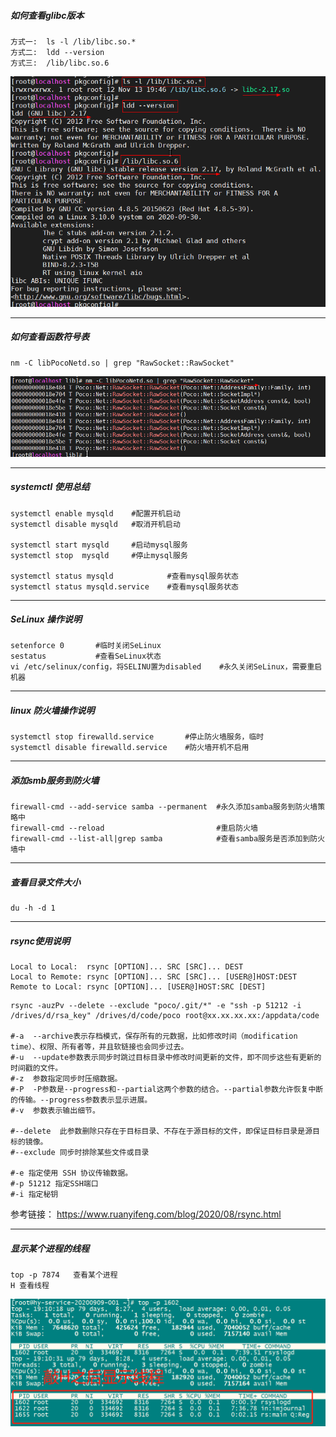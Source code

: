 





##### 如何查看glibc版本

```
方式一:  ls -l /lib/libc.so.*
方式二:  ldd --version
方式三:  /lib/libc.so.6
```

![image-20201223223659783](pic/image-20201223223659783.png)

-----------------------------------------

##### 如何查看函数符号表

```
nm -C libPocoNetd.so | grep "RawSocket::RawSocket"
```

![image-20201223224935289](pic/image-20201223224935289.png)

-----------------------

##### systemctl 使用总结

```
systemctl enable mysqld    #配置开机启动
systemctl disable mysqld   #取消开机启动

systemctl start mysqld     #启动mysql服务
systemctl stop  mysqld     #停止mysql服务

systemctl status mysqld            #查看mysql服务状态
systemctl status mysqld.service    #查看mysql服务状态
```

-------------------------------------------

##### SeLinux 操作说明

```
setenforce 0       #临时关闭SeLinux
sestatus           #查看SeLinux状态
vi /etc/selinux/config，将SELINU置为disabled    #永久关闭SeLinux，需要重启机器 
```

-----------------------------

##### linux 防火墙操作说明

```
systemctl stop firewalld.service       #停止防火墙服务，临时
systemctl disable firewalld.service    #防火墙开机不启用
```

------------------------------

##### 添加smb服务到防火墙

```
firewall-cmd --add-service samba --permanent  #永久添加samba服务到防火墙策略中
firewall-cmd --reload                         #重启防火墙
firewall-cmd --list-all|grep samba            #查看samba服务是否添加到防火墙中
```

---------------------

##### 查看目录文件大小

```
du -h -d 1
```

-----------------

##### rsync使用说明

```
Local to Local:  rsync [OPTION]... SRC [SRC]... DEST
Local to Remote: rsync [OPTION]... SRC [SRC]... [USER@]HOST:DEST
Remote to Local: rsync [OPTION]... [USER@]HOST:SRC [DEST]
```

```
rsync -auzPv --delete --exclude "poco/.git/*" -e "ssh -p 51212 -i /drives/d/rsa_key" /drives/d/code/poco root@xx.xx.xx.xx:/appdata/code

#-a  --archive表示存档模式，保存所有的元数据，比如修改时间（modification time）、权限、所有者等，并且软链接也会同步过去。
#-u  --update参数表示同步时跳过目标目录中修改时间更新的文件，即不同步这些有更新的时间戳的文件。
#-z  参数指定同步时压缩数据。
#-P  -P参数是--progress和--partial这两个参数的结合。--partial参数允许恢复中断的传输。--progress参数表示显示进展。
#-v  参数表示输出细节。

#--delete  此参数删除只存在于目标目录、不存在于源目标的文件，即保证目标目录是源目标的镜像。
#--exclude 同步时排除某些文件或目录

#-e 指定使用 SSH 协议传输数据。
#-p 51212 指定SSH端口
#-i 指定秘钥
```

参考链接：  https://www.ruanyifeng.com/blog/2020/08/rsync.html

-------------------------

##### 显示某个进程的线程

```
top -p 7874   查看某个进程
H 查看线程
```

![image-20210114191200612](pic/image-20210114191200612.png)

